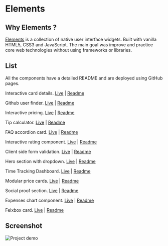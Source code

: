 # Elements

## Why Elements ?

[Elements](https://alexcumplido.github.io/frontend-projects/) is a collection of native user interface widgets. Built with vanilla HTML5, CSS3 and JavaScript.
The main goal was improve and practice core web technologies without using frameworks or libraries.

## List

All the components have a detailed README and are deployed using GitHub pages.

Interactive card details.
[Live](https://alexcumplido.github.io/frontend-projects/interactive-card-form/) | [Readme](https://github.com/alexcumplido/frontend-projects/tree/main/interactive-card-form#checkout-form-with-interactive-card-details)

Github user finder.
[Live](https://alexcumplido.github.io/frontend-projects/github-user-api/) | [Readme](https://github.com/alexcumplido/frontend-projects/tree/main/github-user-api#readme)

Interactive pricing.
[Live](https://alexcumplido.github.io/frontend-projects/interactive-pricing/) | [Readme](https://github.com/alexcumplido/frontend-projects/tree/main/interactive-pricing#interactive-price-component)

Tip calculator.
[Live](https://alexcumplido.github.io/frontend-projects/tip-calculator/) | [Readme](https://github.com/alexcumplido/frontend-projects/tree/main/tip-calculator#splitter)

FAQ accordion card.
[Live](https://alexcumplido.github.io/frontend-projects/faq-accordion) | [Readme](https://github.com/alexcumplido/frontend-projects/tree/main/faq-accordion#faq-accordion-component)

Interactive rating component.
[Live](https://alexcumplido.github.io/frontend-projects/rating-modal) | [Readme](https://github.com/alexcumplido/frontend-projects/tree/main/rating-modal#rating-modal)

Client side form validation.
[Live](https://alexcumplido.github.io/frontend-projects/form-validation) | [Readme](https://github.com/alexcumplido/frontend-projects/tree/main/form-validation#form-sign-up-component)

Hero section with dropdown.
[Live](https://alexcumplido.github.io/frontend-projects/dropdown-navigation) | [Readme](https://github.com/alexcumplido/frontend-projects/tree/main/dropdown-navigation#faq-accordion-component)

Time Tracking Dashboard.
[Live](https://alexcumplido.github.io/frontend-projects/time-dashboard/) | [Readme](https://github.com/alexcumplido/frontend-projects/tree/main/time-dashboard#time-dashboard)

Modular price cards.
[Live](https://jump2-digital.vercel.app/) | [Readme](https://github.com/alexcumplido/jump2Digital#readme)

Social proof section.
[Live](https://alexcumplido.github.io/frontend-projects/grid-section) | [Readme](https://github.com/alexcumplido/frontend-projects/tree/main/grid-section#responsive-grid-section)

Expenses chart component.
[Live](https://alexcumplido.github.io/frontend-projects/bar-chart) | [Readme](https://github.com/alexcumplido/frontend-projects/tree/main/bar-chart#rating-modal)

Felxbox card.
[Live](https://alexcumplido.github.io/frontend-projects/card-component) | [Readme](https://github.com/alexcumplido/frontend-projects/tree/main/card-component#flexbox-card)

## Screenshot

![Project demo](https://alexcumplido.github.io/portfolio/images/elements.PNG)

